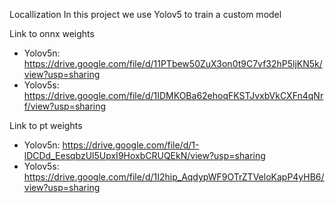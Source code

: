 Locallization
In this project we use Yolov5 to train a custom model

Link to onnx weights
- Yolov5n: https://drive.google.com/file/d/11PTbew50ZuX3on0t9C7vf32hP5ljKN5k/view?usp=sharing
- Yolov5s: https://drive.google.com/file/d/1IDMKOBa62ehoqFKSTJvxbVkCXFn4qNrf/view?usp=sharing

Link to pt weights
- Yolov5n: https://drive.google.com/file/d/1-lDCDd_EesqbzUl5UpxI9HoxbCRUQEkN/view?usp=sharing
- Yolov5s: https://drive.google.com/file/d/1I2hip_AqdypWF9OTrZTVeloKapP4yHB6/view?usp=sharing
